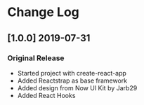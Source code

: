 # Change Log

## [1.0.0] 2019-07-31
### Original Release
- Started project with create-react-app
- Added Reactstrap as base framework
- Added design from Now UI Kit by Jarb29
- Added React Hooks
